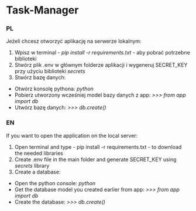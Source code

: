 # Task-Manager

### PL

Jeżeli chcesz otworzyć aplikację na serwerze lokalnym:

1. Wpisz w terminal - *pip install -r requirements.txt* - aby pobrać potrzebne biblioteki
2. Stwórz plik .env w głównym folderze aplikacji i wygeneruj SECRET_KEY przy użyciu biblioteki *secrets*
3. Stwórz bazę danych:  

* Otwórz konsolę pythona: *python*
* Pobierz utworzony wcześniej model bazy danych z app: *>>> from app import db*
* Utwórz bazę danych: *>>> db.create()*

### EN

If you want to open the application on the local server:

1. Open terminal and type - pip install -r requirements.txt - to download the needed libraries
2. Create .env file in the main folder and generate SECRET_KEY using *secrets* library
3. Create a database:

* Open the python console: *python*
* Get the database model you created earlier from app: *>>> from app import db*
* Create the database: *>>> db.create()* 
